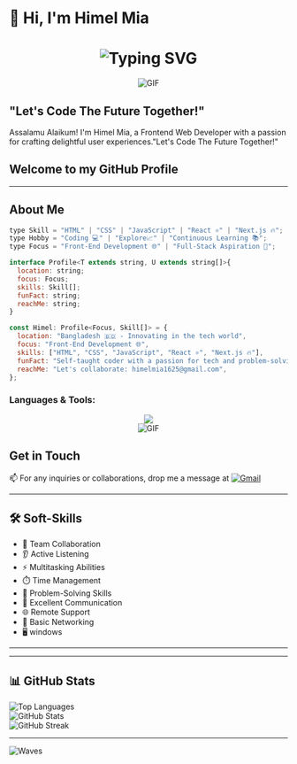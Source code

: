# 👋 Hi, I'm **Himel Mia**  

<h1 align="center">
  <img src="https://readme-typing-svg.demolab.com?font=Fira+Code&weight=600&size=28&duration=4000&pause=1000&color=6CE4F7&center=true&vCenter=true&multiline=true&repeat=false&width=700&height=100&lines=Front-End+Developer+%F0%9F%9A%80;Let's Code The Future Together!+%7C++%F0%9F%92%BB" alt="Typing SVG" />
</h1>
<div align="center">
  <img src="https://user-images.githubusercontent.com/73097560/115834477-dbab4500-a447-11eb-908a-139a6edaec5c.gif" alt="GIF" />
</div>

## "Let's Code The Future Together!"
Assalamu Alaikum! I'm Himel Mia, a Frontend Web Developer with a passion for crafting delightful user experiences."Let's Code The Future Together!"

## Welcome to my GitHub Profile

---

## About Me
```javascript
type Skill = "HTML" | "CSS" | "JavaScript" | "React ⚛️" | "Next.js 🔥";
type Hobby = "Coding 💻" | "Explore📈" | "Continuous Learning 📚";
type Focus = "Front-End Development 🌐" | "Full-Stack Aspiration 🚀";

interface Profile<T extends string, U extends string[]>{
  location: string;
  focus: Focus;
  skills: Skill[];
  funFact: string;
  reachMe: string;
}

const Himel: Profile<Focus, Skill[]> = {
  location: "Bangladesh 🇧🇩 - Innovating in the tech world",
  focus: "Front-End Development 🌐",
  skills: ["HTML", "CSS", "JavaScript", "React ⚛️", "Next.js 🔥"],
  funFact: "Self-taught coder with a passion for tech and problem-solving 🤓",
  reachMe: "Let's collaborate: himelmia1625@gmail.com",
};

```
<h3 align="left">Languages & Tools:</h3>

<div align="center"> <img src="https://skillicons.dev/icons?i=js,ts,react,nextjs,nodejs,express,mongodb,firebase,git,github,tailwind,redux&perline=6" /> </div>

<div align="center">
  <img src="https://user-images.githubusercontent.com/73097560/115834477-dbab4500-a447-11eb-908a-139a6edaec5c.gif" alt="GIF" />
</div>

## Get in Touch

📫 For any inquiries or collaborations, drop me a message at [![Gmail](https://img.shields.io/badge/Gmail%20-%20Himel%20Mia-blue?style=flat-square&logo=gmail)](mailto:himelmia1625@gmail.com)

---

## 🛠️ Soft-Skills

- 🤝 Team Collaboration
- 👂 Active Listening
- ⚡ Multitasking Abilities
- ⏱️ Time Management
- 🧩 Problem-Solving Skills
- 💬 Excellent Communication
- 🌐 Remote Support
- 🔌 Basic Networking
- 🖥️ windows

---

---

## 📊 **GitHub Stats**  
![Top Languages](https://github-readme-stats.vercel.app/api/top-langs/?username=himel1625&layout=compact&theme=radical)  
![GitHub Stats](https://github-readme-stats.vercel.app/api?username=himel1625&show_icons=true&theme=radical)  
![GitHub Streak](https://streak-stats.demolab.com/?user=himel1625&theme=radical)  


---


![Waves](https://raw.githubusercontent.com/shakilahmedatik/shakilahmedatik/36f6082eed9388f5965d96f2fbc917a2cb888c89/wave.svg)
